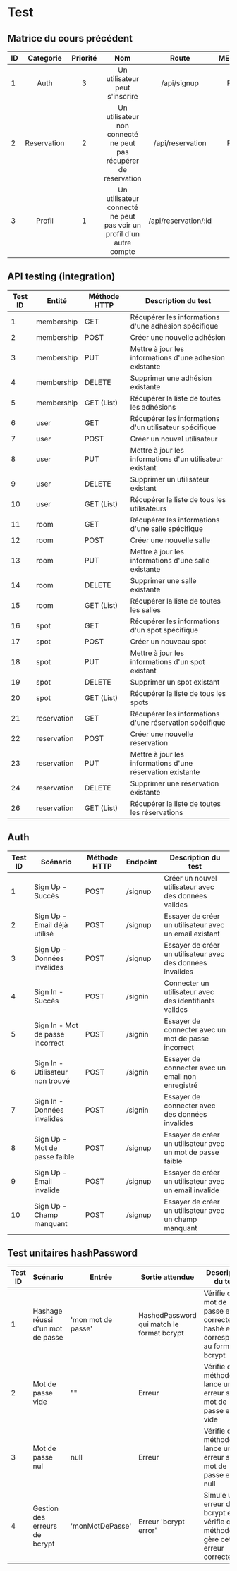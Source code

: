 
# Test

## Matrice du cours précédent

| ID  |  Categorie  | Priorité |                                 Nom                                  |        Route         | METHODE |      Attendu       | Créé |
| --- | :---------: | :------: | :------------------------------------------------------------------: | :------------------: | :-----: | :----------------: | ---: |
| 1   |    Auth     |    3     |                    Un utilisateur peut s'inscrire                    |     /api/signup      |  POST   | utilisateur ajouté |    ✅ |
| 2   | Reservation |    2     |   Un utilisateur non connecté ne peut pas récupérer de reservation   |   /api/reservation   |  POST   |        401         |    ✅ |
| 3   |   Profil    |    1     | Un utilisateur connecté ne peut pas voir un profil d'un autre compte | /api/reservation/:id |   GET   |        403         |    ❌ |

## API testing (integration)

| Test ID | Entité      | Méthode HTTP | Description du test                                        |
| ------- | ----------- | ------------ | ---------------------------------------------------------- |
| 1       | membership  | GET          | Récupérer les informations d'une adhésion spécifique       |
| 2       | membership  | POST         | Créer une nouvelle adhésion                                |
| 3       | membership  | PUT          | Mettre à jour les informations d'une adhésion existante    |
| 4       | membership  | DELETE       | Supprimer une adhésion existante                           |
| 5       | membership  | GET (List)   | Récupérer la liste de toutes les adhésions                 |
| 6       | user        | GET          | Récupérer les informations d'un utilisateur spécifique     |
| 7       | user        | POST         | Créer un nouvel utilisateur                                |
| 8       | user        | PUT          | Mettre à jour les informations d'un utilisateur existant   |
| 9       | user        | DELETE       | Supprimer un utilisateur existant                          |
| 10      | user        | GET (List)   | Récupérer la liste de tous les utilisateurs                |
| 11      | room        | GET          | Récupérer les informations d'une salle spécifique          |
| 12      | room        | POST         | Créer une nouvelle salle                                   |
| 13      | room        | PUT          | Mettre à jour les informations d'une salle existante       |
| 14      | room        | DELETE       | Supprimer une salle existante                              |
| 15      | room        | GET (List)   | Récupérer la liste de toutes les salles                    |
| 16      | spot        | GET          | Récupérer les informations d'un spot spécifique            |
| 17      | spot        | POST         | Créer un nouveau spot                                      |
| 18      | spot        | PUT          | Mettre à jour les informations d'un spot existant          |
| 19      | spot        | DELETE       | Supprimer un spot existant                                 |
| 20      | spot        | GET (List)   | Récupérer la liste de tous les spots                       |
| 21      | reservation | GET          | Récupérer les informations d'une réservation spécifique    |
| 22      | reservation | POST         | Créer une nouvelle réservation                             |
| 23      | reservation | PUT          | Mettre à jour les informations d'une réservation existante |
| 24      | reservation | DELETE       | Supprimer une réservation existante                        |
| 26      | reservation | GET (List)   | Récupérer la liste de toutes les réservations              |

## Auth

| Test ID | Scénario                       | Méthode HTTP | Endpoint        | Description du test                                      |
|---------|-------------------------------|--------------|-----------------|----------------------------------------------------------|
| 1       | Sign Up - Succès              | POST         | /signup         | Créer un nouvel utilisateur avec des données valides     |
| 2       | Sign Up - Email déjà utilisé  | POST         | /signup         | Essayer de créer un utilisateur avec un email existant   |
| 3       | Sign Up - Données invalides   | POST         | /signup         | Essayer de créer un utilisateur avec des données invalides|
| 4       | Sign In - Succès              | POST         | /signin         | Connecter un utilisateur avec des identifiants valides   |
| 5       | Sign In - Mot de passe incorrect| POST         | /signin         | Essayer de connecter avec un mot de passe incorrect      |
| 6       | Sign In - Utilisateur non trouvé| POST         | /signin         | Essayer de connecter avec un email non enregistré        |
| 7       | Sign In - Données invalides   | POST         | /signin         | Essayer de connecter avec des données invalides          |
| 8       | Sign Up - Mot de passe faible | POST         | /signup         | Essayer de créer un utilisateur avec un mot de passe faible|
| 9       | Sign Up - Email invalide      | POST         | /signup         | Essayer de créer un utilisateur avec un email invalide   |
| 10      | Sign Up - Champ manquant      | POST         | /signup         | Essayer de créer un utilisateur avec un champ manquant   |

## Test unitaires hashPassword


| Test ID | Scénario                                      | Entrée                      | Sortie attendue                            | Description du test                                                    |
|---------|-----------------------------------------------|-----------------------------|--------------------------------------------|------------------------------------------------------------------------|
| 1       | Hashage réussi d'un mot de passe              | 'mon mot de passe'             | HashedPassword qui match le format bcrypt  | Vérifie que le mot de passe est correctement hashé et correspond au format bcrypt |
| 2       | Mot de passe vide                             | ""                          | Erreur                                     | Vérifie que la méthode lance une erreur si le mot de passe est vide     |
| 3       | Mot de passe nul                              | null                        | Erreur                                     | Vérifie que la méthode lance une erreur si le mot de passe est null     |
| 4       | Gestion des erreurs de bcrypt                 | 'monMotDePasse'             | Erreur 'bcrypt error'                      | Simule une erreur dans bcrypt et vérifie que la méthode gère cette erreur correctement |